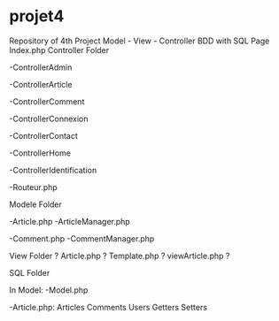 # projet4

Repository of 4th Project
Model - View - Controller
BDD with SQL
Page Index.php
Controller Folder

-ControllerAdmin

-ControllerArticle

-ControllerComment

-ControllerConnexion

-ControllerContact

-ControllerHome

-ControllerIdentification

-Routeur.php

Modele Folder

-Article.php
-ArticleManager.php

-Comment.php
-CommentManager.php

View Folder ? 
Article.php ? 
Template.php ? 
viewArticle.php ?

SQL Folder

In Model:
-Model.php

-Article.php: 
Articles
Comments
Users
Getters
Setters
